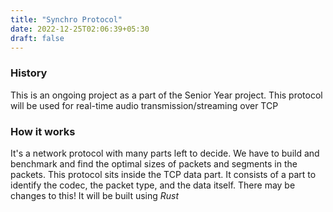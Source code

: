 ```yaml
---
title: "Synchro Protocol"
date: 2022-12-25T02:06:39+05:30
draft: false
---
```


### History

This is an ongoing project as a part of the Senior Year project. This protocol will be used for real-time audio transmission/streaming over TCP

### How it works

It's a network protocol with many parts left to decide. We have to build and benchmark and find the optimal sizes of packets and segments in the packets. This protocol sits inside the TCP data part. It consists of a part to identify the codec, the packet type, and the data itself. There may be changes to this! It will be built using *Rust*
